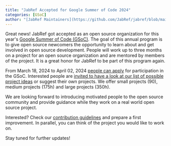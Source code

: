 ```yaml
---
title: "JabRef Accepted for Google Summer of Code 2024"
categories: [GSoC]
author: "[JabRef Maintainers](https://github.com/JabRef/jabref/blob/main/MAINTAINERS)"
---
```


Great news! JabRef got accepted as an open source organization for this year's [Google Summer of Code (GSoC)](https://summerofcode.withgoogle.com/).
The goal of this annual program is to give open source newcomers the opportunity to learn about and get involved in open source development.
People will work up to three months on a project for an open source organization and are mentored by members of the project.
It is a great honor for JabRef to be part of this program again.

From March 18, 2024 to April 02, 2024 [people can apply](https://summerofcode.withgoogle.com/programs/2024/organizations/jabref-ev) for participation in the GSoC.
Interested people are [invited to have a look at our list of possible project ideas](https://github.com/JabRef/jabref/wiki/GSOC-2024-ideas-list) or suggest their own projects.
We offer small projects (90), medium projects (175h) and large projects (350h).

We are looking forward to introducing motivated people to the open source community and provide guidance while they work on a real world open source project.

Interested? Check our [contribution guidelines](https://devdocs.jabref.org/contributing#contribute-code) and prepare a first improvement.
In parallel, you can think of the project you would like to work on.

Stay tuned for further updates!
